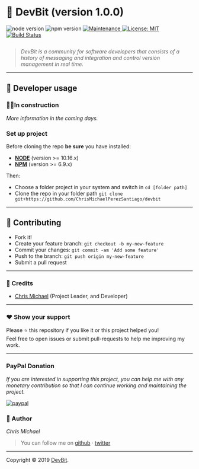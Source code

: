 # **:triangular_flag_on_post: DevBit** (version 1.0.0)

![node version](https://img.shields.io/badge/node->=10.16.x-brightgreen.svg)
![npm version](https://img.shields.io/badge/npm->=6.9.x-brightgreen.svg)
<a href="https://github.com/ChrisMichaelPerezSantiago/devbit/graphs/commit-activity">
  <img alt="Maintenance" src="https://img.shields.io/badge/Maintained%3F-yes-green.svg" target="_blank" />
</a>
<a href="https://github.com/ChrisMichaelPerezSantiago/devbit/blob/master/LICENSE">
  <img alt="License: MIT" src="https://img.shields.io/badge/License-MIT-yellow.svg" target="_blank" />
</a>
[![Build Status](https://travis-ci.com/ChrisMichaelPerezSantiago/devbit.svg?branch=master)](https://travis-ci.com/ChrisMichaelPerezSantiago/devbit)

<img src="https://img.shields.io/github/stars/ChrisMichaelPerezSantiago/devbit?style=social" alt="">


> _DevBit is a community for software developers that consists of a history of messaging and integration and control version management in real time._

---


## **:wrench: Developer usage**

### 👷🚧In construction 
*More information in the coming days.*

### **Set up project**

Before cloning the repo **be sure** you have installed:

- [**NODE**](https://www.google.com/search?q=how+to+install+node) (version >= 10.16.x)
- [**NPM**](https://www.google.com/search?q=how+to+install+npm) (version >= 6.9.x)

Then:

- Choose a folder project in your system and switch in `cd [folder path]`
- Clone the repo in your folder path `git clone git+https://github.com/ChrisMichaelPerezSantiago/devbit`

---


## **:handshake: Contributing**

- Fork it!
- Create your feature branch: `git checkout -b my-new-feature`
- Commit your changes: `git commit -am 'Add some feature'`
- Push to the branch: `git push origin my-new-feature`
- Submit a pull request

---

### **:busts_in_silhouette: Credits**

- [Chris Michael](https://github.com/ChrisMichaelPerezSantiago) (Project Leader, and Developer)

---


### **:heart: Show your support**

Please :star: this repository if you like it or this project helped you!\
Feel free to open issues or submit pull-requests to help me improving my work.

---

### PayPal Donation
*If you are interested in supporting this project, you can help me with any monetary contribution so that I can continue working and maintaining the project.*
<p>
  <a href="https://paypal.me/chrismperezsantiago?locale.x=en_US">
      <img src="https://www.paypalobjects.com/en_US/i/btn/btn_donateCC_LG.gif" alt="paypal">
  </a>
</p>

### **:robot: Author**

_*Chris Michael*_

> You can follow me on
[github](https://github.com/ChrisMichaelPerezSantiago)&nbsp;&middot;&nbsp;[twitter](https://twitter.com/Chris5855M)

---

Copyright © 2019 [DevBit](https://github.com/ChrisMichaelPerezSantiago/devbit).
